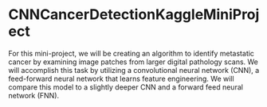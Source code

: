 # CNNCancerDetectionKaggleMiniProject
For this mini-project, we will be creating an algorithm to identify metastatic cancer by examining image patches from larger digital pathology scans. We will accomplish this task by utilizing a convolutional neural network (CNN), a feed-forward neural network that learns feature engineering. We will compare this model to a slightly deeper CNN and a forward feed neural network (FNN). 
